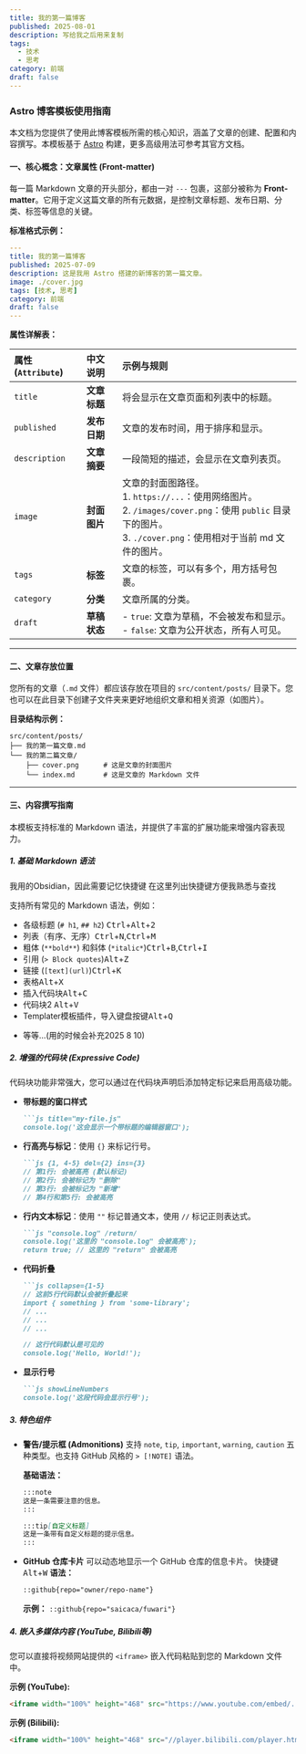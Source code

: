 ```yaml
---
title: 我的第一篇博客
published: 2025-08-01
description: 写给我之后用来复制
tags:
  - 技术
  - 思考
category: 前端
draft: false
---
```


### **Astro 博客模板使用指南**


本文档为您提供了使用此博客模板所需的核心知识，涵盖了文章的创建、配置和内容撰写。本模板基于 [Astro](https://astro.build/) 构建，更多高级用法可参考其官方文档。

#### **一、核心概念：文章属性 (Front-matter)**

每一篇 Markdown 文章的开头部分，都由一对 `---` 包裹，这部分被称为 **Front-matter**。它用于定义这篇文章的所有元数据，是控制文章标题、发布日期、分类、标签等信息的关键。

**标准格式示例：**
```yaml
---
title: 我的第一篇博客
published: 2025-07-09
description: 这是我用 Astro 搭建的新博客的第一篇文章。
image: ./cover.jpg
tags: [技术, 思考]
category: 前端
draft: false
---
```

**属性详解表：**

| 属性 (`Attribute`) | 中文说明     | 示例与规则                                                                                                                     |
| :--------------- | :------- | :------------------------------------------------------------------------------------------------------------------------ |
| `title`          | **文章标题** | 将会显示在文章页面和列表中的标题。                                                                                                         |
| `published`      | **发布日期** | 文章的发布时间，用于排序和显示。                                                                                                          |
| `description`    | **文章摘要** | 一段简短的描述，会显示在文章列表页。                                                                                                        |
| `image`          | **封面图片** | 文章的封面图路径。<br>1. `https://...`：使用网络图片。<br>2. `/images/cover.png`：使用 `public` 目录下的图片。<br>3. `./cover.png`：使用相对于当前 md 文件的图片。 |
| `tags`           | **标签**   | 文章的标签，可以有多个，用方括号包裹。                                                                                                       |
| `category`       | **分类**   | 文章所属的分类。                                                                                                                  |
| `draft`          | **草稿状态** | - `true`: 文章为草稿，不会被发布和显示。<br>- `false`: 文章为公开状态，所有人可见。                                                                    |

---

#### **二、文章存放位置**

您所有的文章（`.md` 文件）都应该存放在项目的 `src/content/posts/` 目录下。您也可以在此目录下创建子文件夹来更好地组织文章和相关资源（如图片）。

**目录结构示例：**
```
src/content/posts/
├── 我的第一篇文章.md
└── 我的第二篇文章/
    ├── cover.png      # 这是文章的封面图片
    └── index.md       # 这是文章的 Markdown 文件
```

---

#### **三、内容撰写指南**

本模板支持标准的 Markdown 语法，并提供了丰富的扩展功能来增强内容表现力。

##### **1. 基础 Markdown 语法**
我用的Obsidian，因此需要记忆快捷键
在这里列出快捷键方便我熟悉与查找


支持所有常见的 Markdown 语法，例如：
*   各级标题 (`# h1`, `## h2`) <kbd>Ctrl</kbd>+<kbd>Alt</kbd>+<kbd>2</kbd>
*   列表（有序、无序）<kbd>Ctrl</kbd>+<kbd>N</kbd>,<kbd>Ctrl</kbd>+<kbd>M</kbd>
*   粗体 (`**bold**`) 和斜体 (`*italic*`)<kbd>Ctrl</kbd>+<kbd>B</kbd>,<kbd>Ctrl</kbd>+<kbd>I</kbd>
*   引用 (`> Block quotes`)<kbd>Alt</kbd>+<kbd>Z</kbd>
*   链接 (`[text](url)`)<kbd>Ctrl</kbd>+<kbd>K</kbd>
*   表格<kbd>Alt</kbd>+<kbd>X</kbd>
*   插入代码块<kbd>Alt</kbd>+<kbd>C</kbd>
*   代码块2 <kbd>Alt</kbd>+<kbd>V</kbd>
*    Templater模板插件，导入键盘按键<kbd>Alt</kbd>+<kbd>Q</kbd>
- 等等...(用的时候会补充2025 8 10)

##### **2. 增强的代码块 (Expressive Code)**

代码块功能非常强大，您可以通过在代码块声明后添加特定标记来启用高级功能。

*   **带标题的窗口样式**
    ```markdown
    ```js title="my-file.js"
    console.log('这会显示一个带标题的编辑器窗口');
    ```

*   **行高亮与标记**：使用 `{}` 来标记行号。
    ```markdown
    ```js {1, 4-5} del={2} ins={3}
    // 第1行: 会被高亮 (默认标记)
    // 第2行: 会被标记为 "删除"
    // 第3行: 会被标记为 "新增"
    // 第4行和第5行: 会被高亮
    ```

*   **行内文本标记**：使用 `""` 标记普通文本，使用 `//` 标记正则表达式。
    ```markdown
    ```js "console.log" /return/
    console.log('这里的 "console.log" 会被高亮');
    return true; // 这里的 "return" 会被高亮
    ```

*   **代码折叠**
    ```markdown
    ```js collapse={1-5}
    // 这前5行代码默认会被折叠起来
    import { something } from 'some-library';
    // ...
    // ...
    // ...

    // 这行代码默认是可见的
    console.log('Hello, World!');
    ```

*   **显示行号**
    ```markdown
    ```js showLineNumbers
    console.log('这段代码会显示行号');
    ```

##### **3. 特色组件**

*   **警告/提示框 (Admonitions)**
    支持 `note`, `tip`, `important`, `warning`, `caution` 五种类型。也支持 GitHub 风格的 `> [!NOTE]` 语法。

    **基础语法：**
    ```markdown
    :::note
    这是一条需要注意的信息。
    :::

    :::tip[自定义标题]
    这是一条带有自定义标题的提示信息。
    :::
    ```

*   **GitHub 仓库卡片**
    可以动态地显示一个 GitHub 仓库的信息卡片。
快捷键 <kbd>Alt</kbd>+<kbd>W</kbd>
    **语法：**
    ```markdown
    ::github{repo="owner/repo-name"}
    ```
    **示例：** `::github{repo="saicaca/fuwari"}`

##### **4. 嵌入多媒体内容 (YouTube, Bilibili等)**

您可以直接将视频网站提供的 `<iframe>` 嵌入代码粘贴到您的 Markdown 文件中。

**示例 (YouTube):**
```html
<iframe width="100%" height="468" src="https://www.youtube.com/embed/..." title="YouTube video player" frameborder="0" allowfullscreen></iframe>
```

**示例 (Bilibili):**
```html
<iframe width="100%" height="468" src="//player.bilibili.com/player.html?bvid=..." scrolling="no" border="0" frameborder="no" framespacing="0" allowfullscreen="true"> </iframe>
```